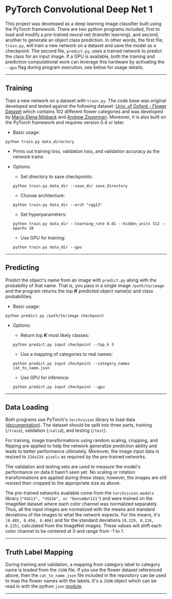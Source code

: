 # **PyTorch Convolutional Deep Net 1**

This project was developed as a deep learning image classifier built using the PyTorch framework. There are two python programs included, first to load and modify a pre-trained neural net (transfer learning), and second, another to generate an object class prediction. In other words, the first file, `train.py`, will train a new network on a dataset and save the model as a checkpoint. The second file, `predict.py`, uses a trained network to predict the class for an input image. If a GPU is available, both the training and prediction computational work can leverage this hardware by activating the `--gpu` flag during program execution, see below for usage details.

---

## **Training**
Train a new network on a dataset with `train.py`. The code base was original developed and tested against the following dataset: [Univ. of Oxford - Flower Dataset](http://www.robots.ox.ac.uk/~vgg/data/flowers/102/index.html) which contains 102 different flower categories and was developed by [Maria-Elena Nilsback](http://www.robots.ox.ac.uk/~men/) and [Andrew Zisserman](http://www.robots.ox.ac.uk/~az/). Moreover, it is also built on the PyTorch framework and requires version 0.4 or later.

* Basic usage: 

```
python train.py data_directory
```

* Prints out training loss, validation loss, and validation accuracy as the network trains
* Options:
    * Set directory to save checkpoints: 
    ``` 
    python train.py data_dir --save_dir save_directory
    ```

    * Choose architecture: 
    ```
    python train.py data_dir --arch "vgg13"
    ```

    * Set hyperparameters: 
    ```
    python train.py data_dir --learning_rate 0.01 --hidden_units 512 --epochs 20
    ```

    * Use GPU for training: 
    ```
    python train.py data_dir --gpu
    ```

---

## **Predicting**
Predict the object's name from an image with `predict.py` along with the probability of that name. That is, you pass in a single image `/path/to/image` and the program returns the top **_K_** predicted object name(s) and class probabilities.

* Basic usage: 
```
python predict.py /path/to/image checkpoint
```

* Options:
    * Return top **_K_** most likely classes: 
    ```
    python predict.py input checkpoint --top_k 3
    ```

    * Use a mapping of categories to real names: 
    ```
    python predict.py input checkpoint --category_names cat_to_name.json
    ```

    * Use GPU for inference: 
    ```
    python predict.py input checkpoint --gpu
    ```

---

## **Data Loading**
Both programs use PyTorch's `torchvision` library to load data ([documentation](http://pytorch.org/docs/0.3.0/torchvision/index.html)). The dataset should be split into three parts, training (`/train`), validation (`/valid`), and testing (`/test`). 

For training, image transformations using random scaling, cropping, and flipping are applied to help the network generalize prediction ability and leads to better performance ultimately. Moreover, the image input data is resized to `224x224 pixels` as required by the pre-trained networks.

The validation and testing sets are used to measure the model's performance on data it hasn't seen yet. No scaling or rotation transformations are applied during these steps; however, the images are still resized then cropped to the appropriate size as above.

The pre-trained networks available come from the `torchvision.models` library (`"VGG13", "VGG16", or "DenseNet121"`) and were trained on the ImageNet dataset where each color channel was normalized separately. Thus, all the input images are normalized with the means and standard deviations of the images to what the network expects. For the means, it's `[0.485, 0.456, 0.406]` and for the standard deviations `[0.229, 0.224, 0.225]`, calculated from the ImageNet images. These values will shift each color channel to be centered at 0 and range from -1 to 1.

---

## **Truth Label Mapping**
During training and validation, a mapping from category label to category name is loaded from the `JSON` file. If you use the flower dataset referenced above, then the `cat_to_name.json` file included in the repository can be used to map the flower names with the labels. It's a `JSON` object which can be read in with the python `json` [module](https://docs.python.org/2/library/json.html).

---
